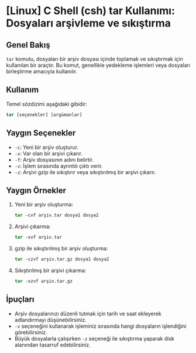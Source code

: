 # [Linux] C Shell (csh) tar Kullanımı: Dosyaları arşivleme ve sıkıştırma

## Genel Bakış
`tar` komutu, dosyaları bir arşiv dosyası içinde toplamak ve sıkıştırmak için kullanılan bir araçtır. Bu komut, genellikle yedekleme işlemleri veya dosyaları birleştirme amacıyla kullanılır.

## Kullanım
Temel sözdizimi aşağıdaki gibidir:

```csh
tar [seçenekler] [argümanlar]
```

## Yaygın Seçenekler
- `-c`: Yeni bir arşiv oluşturur.
- `-x`: Var olan bir arşivi çıkarır.
- `-f`: Arşiv dosyasının adını belirtir.
- `-v`: İşlem sırasında ayrıntılı çıktı verir.
- `-z`: Arşivi gzip ile sıkıştırır veya sıkıştırılmış bir arşivi çıkarır.

## Yaygın Örnekler
1. Yeni bir arşiv oluşturma:
   ```csh
   tar -cvf arşiv.tar dosya1 dosya2
   ```

2. Arşivi çıkarma:
   ```csh
   tar -xvf arşiv.tar
   ```

3. gzip ile sıkıştırılmış bir arşiv oluşturma:
   ```csh
   tar -czvf arşiv.tar.gz dosya1 dosya2
   ```

4. Sıkıştırılmış bir arşivi çıkarma:
   ```csh
   tar -xzvf arşiv.tar.gz
   ```

## İpuçları
- Arşiv dosyalarınızı düzenli tutmak için tarih ve saat ekleyerek adlandırmayı düşünebilirsiniz.
- `-v` seçeneğini kullanarak işleminiz sırasında hangi dosyaların işlendiğini görebilirsiniz.
- Büyük dosyalarla çalışırken `-z` seçeneği ile sıkıştırma yaparak disk alanından tasarruf edebilirsiniz.